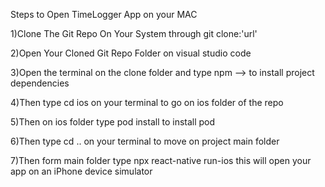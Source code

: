 Steps to Open TimeLogger App on your MAC

1)Clone The Git Repo On Your System through git clone:'url'

2)Open Your Cloned Git Repo Folder on visual studio code

3)Open the terminal on the clone folder and type npm --> to install project dependencies

4)Then type cd ios on your terminal to go on ios folder of the repo

5)Then on ios folder type pod install to install pod 

6)Then type cd .. on your terminal to move on project main folder 

7)Then form main folder type npx react-native run-ios this will open your app on an iPhone device simulator
